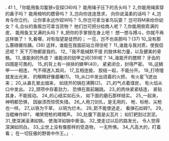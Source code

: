 . 41 
1_「你能用鱼沟錾狭ν亚探(36)吗？ 
能用绳子压下的舌头吗？ 
2_你能用绳索穿的鼻子吗？ 
能用棺哟的腮骨吗？ 
3_岂向你连连恳求， 
向你说温柔的话吗？ 
4_岂肯与你立约， 
让你拿永远作奴W吗？ 
5_你岂可拿当雀鸟玩耍？ 
岂可将M来给你幼女？ 
6_合伙的鱼贩岂可拿当货物？ 
他们岂可把分给商人呢？ 
7_你能用倒乖满的皮， 
能用鱼叉叉满的头吗？ 
8_把你的手掌按在身上吧！ 
想一想与搏斗，你就不再这样做了！ 
9_看哪，对有指望是徒然的； 
一见，岂不也丧胆吗？(37) 
10_没有那么篡碌娜烁胰。(38) 
这样，谁能在我面前站立得住呢？ 
11_谁能与我对质，使我偿还呢？ 
天下万物都是我的。 
12_「我不能缄默不提 
的肢体和力量，以及健美的骨骼。 
13_谁能剥的外皮？ 
谁能进的铠甲之间(39)呢？ 
14_谁能开的腮颊？ 
牙齿的四围是可畏的。 
15_的背上有一排排的鳞甲(40)， 
紧紧闭合，封得严密。 
16_这鳞甲一一相连， 
气不得透入其间， 
17_互相连接， 
胶结一起，不能分开。 
18_打喷嚏就发出光来， 
的眼睛好像晨曦(1)。 
19_从口中发出烧着的火把， 
有火星飞迸出来； 
20_从鼻孔冒出烟来， 
如烧开的锅在沸腾(2)。 
21_的气点着煤炭， 
有火焰从口中发出。 
22_颈项中存着劲力， 
恐惧在面前蹦跳。 
23_的肉块紧紧结连， 
紧贴其身，不能摇动。 
24_的心结实如石头， 
如下面的磨石那样结实。 
25_一起来，神明都恐惧， 
因崩溃而惊慌失措。 
26_人用刀剑扎，是无用的， 
枪、标枪、尖枪也一样。 
27_以铁为干草， 
以铜为烂木。 
28_箭不能使逃走， 
看弹石如碎?。 
29_当棍棒作碎?， 
嘲笑短枪的飕飕声。 
30_肚腹下面是尖瓦片； 
如钉耙刮过淤泥。 
31_使深渊滚沸如锅， 
使海洋如锅中膏油。 
32_使走过以后的路发光， 
令人觉得深渊如同白。 
33_尘世上没有像那样的受造物， 
一无所惧。 
34_凡高大的，盯着看； 
在一切狂傲的野兽中作王。」 
.